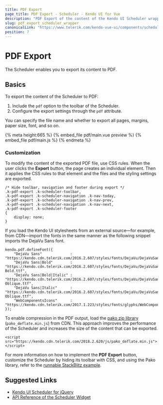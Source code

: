```yaml
---
title: PDF Export
page_title: PDF Export - Scheduler - Kendo UI for Vue
description: "PDF Export of the content of the Kendo UI Scheduler wrapper for Vue."
slug: pdf_export_scheduler_wrapper
canonicalLink: "https://www.telerik.com/kendo-vue-ui/components/scheduler/"
position: 7
---
```


<div><WrapperBanner link="/kendo-vue-ui/components/scheduler"></WrapperBanner></div> 

# PDF Export

The Scheduler enables you to export its content to PDF.

## Basics

To export the content of the Scheduler to PDF:
1. Include the `pdf` option to the toolbar of the Scheduler.
1. Configure the export settings through the `pdf` attribute.

You can specify the file name and whether to export all pages, margins, paper size, font, and so on.

{% meta height:665 %}
{% embed_file pdf/main.vue preview %}
{% embed_file pdf/main.js %}
{% endmeta %}

### Customization

To modify the content of the exported PDF file, use CSS rules. When the user clicks the **Export** button, the page creates an individual element. Then it applies the CSS rules to that element and the files and the styling settings are exported.

```css-no-run
/* Hide toolbar, navigation and footer during export */
.k-pdf-export .k-scheduler-toolbar,
.k-pdf-export .k-scheduler-navigation .k-nav-today,
.k-pdf-export .k-scheduler-navigation .k-nav-prev,
.k-pdf-export .k-scheduler-navigation .k-nav-next,
.k-pdf-export .k-scheduler-footer
{
	display: none;
}
```

If you load the Kendo UI stylesheets from an external source&mdash;for example, from CDN&mdash;import the fonts in the same manner as the following snippet imports the DejaVu Sans font.

```js-no-run
kendo.pdf.defineFont({
	"DejaVu Sans"             : "https://kendo.cdn.telerik.com/2016.2.607/styles/fonts/DejaVu/DejaVuSans.ttf",
	"DejaVu Sans|Bold"        : "https://kendo.cdn.telerik.com/2016.2.607/styles/fonts/DejaVu/DejaVuSans-Bold.ttf",
	"DejaVu Sans|Bold|Italic" : "https://kendo.cdn.telerik.com/2016.2.607/styles/fonts/DejaVu/DejaVuSans-Oblique.ttf",
	"DejaVu Sans|Italic"      : "https://kendo.cdn.telerik.com/2016.2.607/styles/fonts/DejaVu/DejaVuSans-Oblique.ttf",
	"WebComponentsIcons"      : "https://kendo.cdn.telerik.com/2017.1.223/styles/fonts/glyphs/WebComponentsIcons.ttf"
});

```

To enable compression in the PDF output, load the [pako zip library](https://github.com/nodeca/pako) (`pako_deflate.min.js`) from CDN. This approach improves the performance of the Scheduler and increases the size of the content that can be exported.

```js-no-run
<script src="https://kendo.cdn.telerik.com/2018.2.620/js/pako_deflate.min.js"></script>
```

For more information on how to implement the **PDF Export** button, customize the Scheduler by hiding its toolbar with CSS, and using the Pako library, refer to the [runnable StackBlitz example](https://stackblitz.com/edit/hpqpwb-f6yyyd?file=index.html).

## Suggested Links

* [Kendo UI Scheduler for jQuery](https://docs.telerik.com/kendo-ui/controls/scheduling/scheduler/overview)
* [API Reference of the Scheduler Widget](https://docs.telerik.com/kendo-ui/api/javascript/ui/scheduler)
